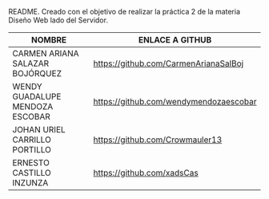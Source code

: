 README. Creado con el objetivo de realizar la práctica 2 de la materia Diseño Web lado del Servidor.

|             NOMBRE              |              ENLACE A GITHUB          |
|---------------------------------|---------------------------------------|
| CARMEN ARIANA SALAZAR BOJÓRQUEZ | https://github.com/CarmenArianaSalBoj |
| WENDY GUADALUPE MENDOZA ESCOBAR | https://github.com/wendymendozaescobar |
| JOHAN URIEL CARRILLO PORTILLO | https://github.com/Crowmauler13 |
| ERNESTO CASTILLO INZUNZA | https://github.com/xadsCas |
